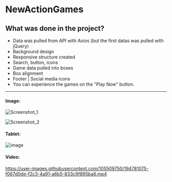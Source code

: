 # NewActionGames

## What was done in the project?
* Data was pulled from API with Axios (but the first datas was pulled with jQuery)
* Background design
* Responsive structure created
* Search, button, icons
* Game data pulled into boxes
* Box alignment
* Footer | Social media icons
* You can experience the games on the "Play Now" button.
<hr>

#### Image:


![Screenshot_1](https://user-images.githubusercontent.com/105509750/194781101-632d1720-e045-4085-b181-6bbafdbb92a6.png)

![Screenshot_2](https://user-images.githubusercontent.com/105509750/194781111-4763fde5-4bdc-4b87-b5cc-9f702f8e6a56.png)

#### Tablet:

![image](https://user-images.githubusercontent.com/105509750/194781221-aa112c7b-bca9-4056-8368-7eea9e7c1d86.png)

#### Video:
https://user-images.githubusercontent.com/105509750/194781075-f067d0de-f2c3-4a91-a6b5-833c9f895ba6.mp4
